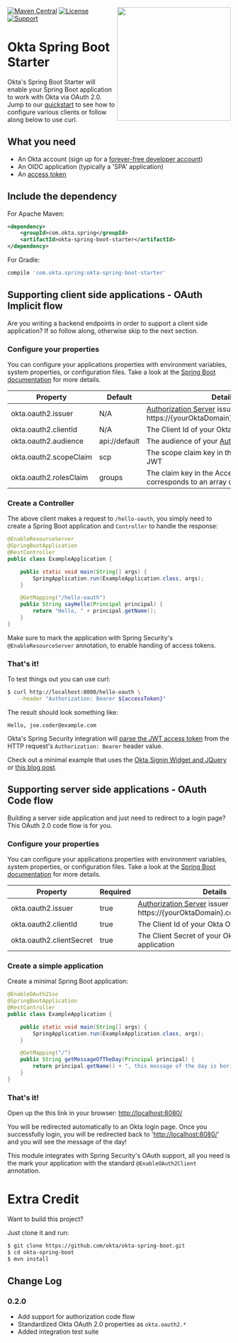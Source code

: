 [<img src="https://devforum.okta.com/uploads/oktadev/original/1X/bf54a16b5fda189e4ad2706fb57cbb7a1e5b8deb.png" align="right" width="256px"/>](https://devforum.okta.com/)
[![Maven Central](https://img.shields.io/maven-central/v/com.okta.spring/okta-spring-boot-starter.svg)](https://search.maven.org/#search%7Cga%7C1%7Cg%3A%22com.okta.spring%22%20a%3A%22okta-spring-boot-starter%22)
[![License](https://img.shields.io/badge/License-Apache%202.0-blue.svg)](https://opensource.org/licenses/Apache-2.0)
[![Support](https://img.shields.io/badge/support-Developer%20Forum-blue.svg)](https://devforum.okta.com/)

Okta Spring Boot Starter
========================

Okta's Spring Boot Starter will enable your Spring Boot application to work with Okta via OAuth 2.0.  Jump to our [quickstart](https://developer.okta.com/quickstart/#/angular/java/spring) to see how to configure various clients or follow along below to use curl.

## What you need

* An Okta account (sign up for a [forever-free developer account](https://developer.okta.com/signup/))
* An OIDC application (typically a 'SPA' application)
* An [access token](https://developer.okta.com/docs/api/resources/oauth2.html)

## Include the dependency

For Apache Maven:
```xml
<dependency>
    <groupId>com.okta.spring</groupId>
    <artifactId>okta-spring-boot-starter</artifactId>
</dependency>
```

For Gradle:
```groovy
compile 'com.okta.spring:okta-spring-boot-starter'
```

## Supporting client side applications - OAuth Implicit flow

Are you writing a backend endpoints in order to support a client side application? If so follow along, otherwise skip to the next section.

### Configure your properties

You can configure your applications properties with environment variables, system properties, or configuration files. Take a look at the [Spring Boot documentation](https://docs.spring.io/spring-boot/docs/current/reference/html/boot-features-external-config.html) for more details.

| Property | Default | Details |
|----------|---------|---------|
| okta.oauth2.issuer     | N/A | [Authorization Server](/docs/how-to/set-up-auth-server.html) issuer URL, i.e.: https://{yourOktaDomain}.com/oauth2/default |
| okta.oauth2.clientId   | N/A | The Client Id of your Okta OIDC application |
| okta.oauth2.audience   | api://default | The audience of your [Authorization Server](/docs/how-to/set-up-auth-server.html) |
| okta.oauth2.scopeClaim | scp | The scope claim key in the Access Token's JWT |
| okta.oauth2.rolesClaim | groups | The claim key in the Access Token's JWT that corresponds to an array of the users groups. |

### Create a Controller

The above client makes a request to `/hello-oauth`, you simply need to create a Spring Boot application and `Controller` to handle the response: 

```java
@EnableResourceServer
@SpringBootApplication
@RestController
public class ExampleApplication {

    public static void main(String[] args) {
        SpringApplication.run(ExampleApplication.class, args);
    }

    @GetMapping("/hello-oauth")
    public String sayHello(Principal principal) {
        return "Hello, " + principal.getName();
    }
}
```

Make sure to mark the application with Spring Security's `@EnableResourceServer` annotation, to enable handing of access tokens.

### That's it!

To test things out you can use curl:

```bash
$ curl http://localhost:8080/hello-oauth \
   --header "Authorization: Bearer ${accessToken}"
```
The result should look something like:
```text
Hello, joe.coder@example.com
```

Okta's Spring Security integration will [parse the JWT access token](https://developer.okta.com/blog/2017/06/21/what-the-heck-is-oauth#oauth-flows) from the HTTP request's `Authorization: Bearer` header value.

Check out a minimal example that uses the [Okta Signin Widget and JQuery](examples/siw-jquery) or [this blog post](https://developer.okta.com/blog/2017/09/19/build-a-secure-notes-application-with-kotlin-typescript-and-okta). 


## Supporting server side applications - OAuth Code flow

Building a server side application and just need to redirect to a login page? This OAuth 2.0 code flow is for you.

### Configure your properties

You can configure your applications properties with environment variables, system properties, or configuration files. Take a look at the [Spring Boot documentation](https://docs.spring.io/spring-boot/docs/current/reference/html/boot-features-external-config.html) for more details.

| Property | Required | Details |
|----------|---------|---------|
| okta.oauth2.issuer     | true | [Authorization Server](/docs/how-to/set-up-auth-server.html) issuer URL, i.e.: https://{yourOktaDomain}.com/oauth2/default |
| okta.oauth2.clientId   | true | The Client Id of your Okta OIDC application |
| okta.oauth2.clientSecret   | true | The Client Secret of your Okta OIDC application |

### Create a simple application

Create a minimal Spring Boot application:

```java
@EnableOAuth2Sso
@SpringBootApplication
@RestController
public class ExampleApplication {

    public static void main(String[] args) {
        SpringApplication.run(ExampleApplication.class, args);
    }

    @GetMapping("/")
    public String getMessageOfTheDay(Principal principal) {
        return principal.getName() + ", this message of the day is boring";
    }
}
```

### That's it!

Open up the this link in your browser: [http://localhost:8080/](http://localhost:8080/)

You will be redirected automatically to an Okta login page. Once you successfully login, you will be redirected back to '[http://localhost:8080/](http://localhost:8080/)' and you will see the message of the day!

This module integrates with Spring Security's OAuth support, all you need is the mark your application with the standard `@EnableOAuth2Client` annotation. 

# Extra Credit

Want to build this project? 

Just clone it and run:

```bash
$ git clone https://github.com/okta/okta-spring-boot.git
$ cd okta-spring-boot
$ mvn install
```

## Change Log

### 0.2.0

* Add support for authorization code flow
* Standardized Okta OAuth 2.0 properties as `okta.oauth2.*`
* Added integration test suite



